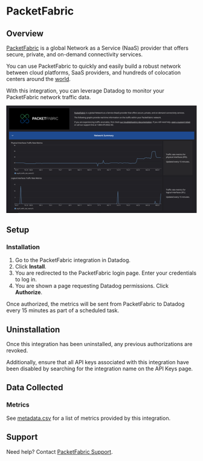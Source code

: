 # PacketFabric

## Overview

[PacketFabric][1] is a global Network as a Service (NaaS) provider that offers secure, private, and on-demand connectivity services. 

You can use PacketFabric to quickly and easily build a robust network between cloud platforms, SaaS providers, and hundreds of colocation centers around the [world][2].

With this integration, you can leverage Datadog to monitor your PacketFabric network traffic data.

![metrics dashboard][3]

## Setup

### Installation

1. Go to the PacketFabric integration in Datadog. 
2. Click **Install**. 
3. You are redirected to the PacketFabric login page. Enter your credentials to log in. 
4. You are shown a page requesting Datadog permissions. Click **Authorize**. 

Once authorized, the metrics will be sent from PacketFabric to Datadog every 15 minutes as part of a scheduled task. 


## Uninstallation

Once this integration has been uninstalled, any previous authorizations are revoked. 

Additionally, ensure that all API keys associated with this integration have been disabled by searching for the integration name on the API Keys page.  


## Data Collected

### Metrics
See [metadata.csv][4] for a list of metrics provided by this integration.


## Support

Need help? Contact [PacketFabric Support](mailto:support@packetfabric.com).

[1]: https://packetfabric.com
[2]: https://packetfabric.com/locations
[3]: https://raw.githubusercontent.com/DataDog/integrations-extras/master/packetfabric/images/metrics_dashboard.png
[4]: https://github.com/DataDog/integrations-extras/blob/master/packetfabric/metadata.csv
